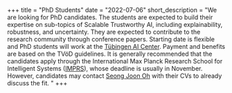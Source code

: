 +++
title = "PhD Students"
date = "2022-07-06"
short_description = "We are looking for PhD candidates. The students are expected to build their expertise on sub-topics of Scalable Trustworthy AI, including explainability, robustness, and uncertainty. They are expected to contribute to the research community through conference papers. Starting date is flexible and PhD students will work at the [Tübingen AI Center](https://tuebingen.ai/). Payment and benefits are based on the TVöD guidelines. It is generally recommended that the candidates apply through the International Max Planck Research School for Intelligent Systems ([IMPRS](https://imprs.is.mpg.de/application)), whose deadline is usually in November. However, candidates may contact [Seong Joon Oh](#contact) with their CVs to already discuss the fit. "
+++
